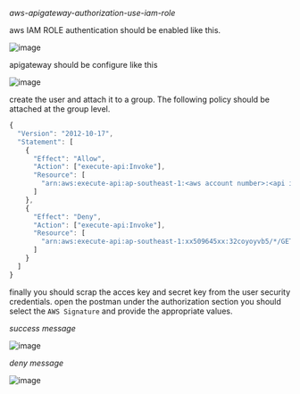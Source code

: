 _aws-apigateway-authorization-use-iam-role_

aws IAM ROLE authentication should be enabled like this.

![image](https://user-images.githubusercontent.com/57703276/220544675-9232f6c9-deb9-4103-90a3-d8a4d0e72132.png)

apigateway should be configure like this

![image](https://user-images.githubusercontent.com/57703276/220544832-e8caa984-443a-48fb-863f-adf8b1930d62.png)



create the user and attach it to a group. The following policy should be attached at the group level.

```js
{
  "Version": "2012-10-17",
  "Statement": [
    {
      "Effect": "Allow",
      "Action": ["execute-api:Invoke"],
      "Resource": [
        "arn:aws:execute-api:ap-southeast-1:<aws account number>:<api id>/*/GET/bds"
      ]
    },
    {
      "Effect": "Deny",
      "Action": ["execute-api:Invoke"],
      "Resource": [
        "arn:aws:execute-api:ap-southeast-1:xx509645xx:32coyoyvb5/*/GET/gino"
      ]
    }
  ]
}
```

finally you should scrap the acces key and secret key from the user security credentials. open the postman under the authorization section you should select the `AWS Signature` and provide the appropriate values.

_success message_

![image](https://user-images.githubusercontent.com/57703276/220546560-7df683e7-ef23-45e0-8627-95e85390258f.png)

_deny message_

![image](https://user-images.githubusercontent.com/57703276/220546870-019dc3b2-57df-4a5f-b877-6a579bc4d074.png)

